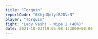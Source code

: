 ```yaml
---
title: "Torquin"
reportCode: "6XhjdQmtyfBJDVzN"
player: "Torquin"
fight: "Lady Vashj - Wipe 2 (48%)"
date: 2021-10-03T19:05:08.133000+00:00
---
```

